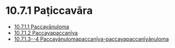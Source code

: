 

# 10.7.1 Paṭiccavāra

* [10.7.1.1 Paccayānuloma](10.7.1/10.7.1.1.md)
* [10.7.1.2 Paccayapaccanīya](10.7.1/10.7.1.2.md)
* [10.7.1.3--4 Paccayānulomapaccanīya-paccayapaccanīyānuloma](10.7.1/10.7.1.3--4.md)



